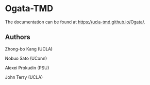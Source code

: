 # Ogata-TMD

The documentation can be found at https://ucla-tmd.github.io/Ogata/.

## Authors

Zhong-bo Kang (UCLA)

Nobuo Sato (UConn)

Alexei Prokudin (PSU)

John Terry (UCLA)
